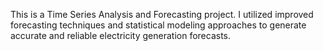 This is a Time Series Analysis and Forecasting project.
I utilized improved forecasting techniques and statistical modeling approaches to generate accurate and reliable electricity generation forecasts.
